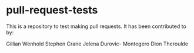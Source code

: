 # pull-request-tests

This is a repository to test making pull requests. It has been contributed to by:

Gillian Wenhold
Stephen Crane
Jelena Durovic- Montegero
Dion Theroulde

